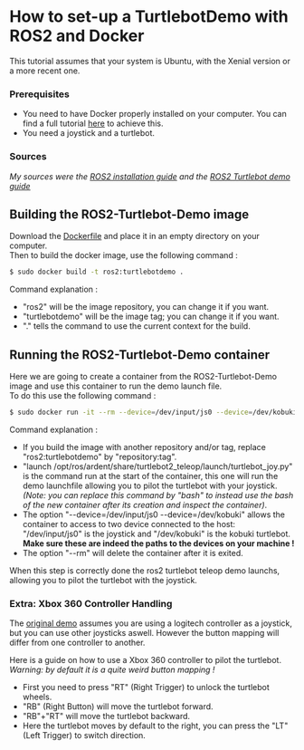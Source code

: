 # How to set-up a TurtlebotDemo with ROS2 and Docker
This tutorial assumes that your system is Ubuntu, with the Xenial version or a more recent one.  

### Prerequisites
- You need to have Docker properly installed on your computer. You can find a full tutorial [here](https://github.com/CARMinesDouai/PhaROS2/blob/master/Docker%20Installation/DockerInstallationTutorial.md) to achieve this.
- You need a joystick and a turtlebot.
### Sources
*My sources were the [ROS2 installation guide](https://github.com/ros2/ros2/wiki/Linux-Install-Debians) and the [ROS2 Turtlebot demo guide](https://github.com/ros2/turtlebot2_demo)*

## Building the ROS2-Turtlebot-Demo image
Download the [Dockerfile](https://github.com/CARMinesDouai/PhaROS2/blob/master/ROS2/TurtlebotDemo/Dockerfile) and place it in an empty directory on your computer.  
Then to build the docker image, use the following command :
```bash
$ sudo docker build -t ros2:turtlebotdemo .
```
Command explanation :
- "ros2" will be the image repository, you can change it if you want.
- "turtlebotdemo" will be the image tag; you can change it if you want.
- "." tells the command to use the current context for the build.

## Running the ROS2-Turtlebot-Demo container
Here we are going to create a container from the ROS2-Turtlebot-Demo image and use this container to run the demo launch file.  
To do this use the following command :
```bash
$ sudo docker run -it --rm --device=/dev/input/js0 --device=/dev/kobuki ros2:turtlebotdemo launch /opt/ros/ardent/share/turtlebot2_teleop/launch/turtlebot_joy.py
```
Command explanation :
- If you build the image with another repository and/or tag, replace "ros2:turtlebotdemo" by "repository:tag".
- "launch /opt/ros/ardent/share/turtlebot2_teleop/launch/turtlebot_joy.py" is the command run at the start of the container, this one will run the demo launchfile allowing you to pilot the turtlebot with your joystick. *(Note: you can replace this command by "bash" to instead use the bash of the new container after its creation and inspect the container)*.
- The option "--device=/dev/input/js0 --device=/dev/kobuki" allows the container to access to two device connected to the host: "/dev/input/js0" is the joystick and "/dev/kobuki" is the kobuki turtlebot. **Make sure these are indeed the paths to the devices on your machine !**
- The option "--rm" will delete the container after it is exited.  

When this step is correctly done the ros2 turtlebot teleop demo launchs, allowing you to pilot the turtlebot with the joystick.

### Extra: Xbox 360 Controller Handling 
The [original demo](https://github.com/ros2/turtlebot2_demo) assumes you are using a logitech controller as a joystick, but you can use other joysticks aswell. However the button mapping will differ from one controller to another.  

Here is a guide on how to use a Xbox 360 controller to pilot the turtlebot.  
*Warning: by default it is a quite weird button mapping !* 
- First you need to press "RT" (Right Trigger) to unlock the turtlebot wheels.
- "RB" (Right Button) will move the turtlebot forward.
- "RB"+"RT" will move the turtlebot backward.
- Here the turtlebot moves by default to the right, you can press the "LT" (Left Trigger) to switch direction.
